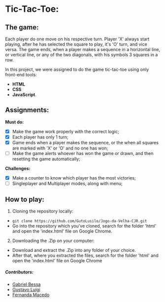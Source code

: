 # Tic-Tac-Toe:
## The game:

   Each player do one move on his respective turn. Player 'X' always start playing, after he has selected the square to play, it's 'O' turn, and vice versa. The game ends, when a player makes a sequence in a horizontal line, or vertical line, or any of the two diagonals, with his symbols 3 squares in a row.
   
   In this project, we were assigned to do the game tic-tac-toe using only front-end tools: 
- **HTML** 
- **CSS** 
- **JavaScript**.
  
     
## Assignments:
**Must do:**
- [x] Make the game work properly with the correct logic;
- [x] Each player has only 1 turn;
- [x] Game ends when a player makes the sequence, or the when all squares are marked with 'X' or 'O' and no one has won;
- [ ] Make the game alerts whoever has won the game or drawn, and then resetting the game automatically;

**Challenges:**
- [x] Make a counter to know which player has the most victories;
- [ ] Singleplayer and Multiplayer modes, along with menu;

## How to play:
1. Cloning the repository locally:

+ ```git clone https://github.com/GutoLusilo/Jogo-da-Velha-CJR.git```
+ Go into the repository which you've cloned, search for the folder 'html' and open the 'index.html' file on Google Chrome.

2. Downloading the .Zip on your computer:

+ Download and extract the .Zip into any folder of your choice.
+ After that, where you extracted the files, search for the folder 'html' and open the 'index.html' file on Google Chrome


##### Contributors: 
* [Gabriel Bessa](https://github.com/GabrielBessa)
* [Gustavo Luigi](https://github.com/GutoLusilo)
* [Fernanda Macedo](https://github.com/fernandams)
